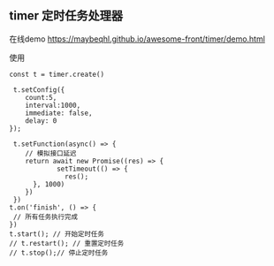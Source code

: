 ## timer 定时任务处理器

在线demo 
https://maybeqhl.github.io/awesome-front/timer/demo.html

使用
```
const t = timer.create()

 t.setConfig({
    count:5,
    interval:1000,
    immediate: false,
    delay: 0
});

 t.setFunction(async() => {
    // 模拟接口延迟
    return await new Promise((res) => {
            setTimeout(() => {
              res();
      }, 1000)
    })
 })
t.on('finish', () => {
 // 所有任务执行完成
})
t.start(); // 开始定时任务
// t.restart(); // 重置定时任务
// t.stop();// 停止定时任务
```
